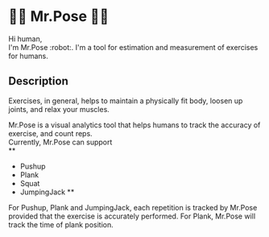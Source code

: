 # :weight_lifting_man: Mr.Pose :weight_lifting_woman:

<p>
Hi human, <br>
I'm Mr.Pose :robot:. I'm a tool for estimation and measurement of exercises for humans.
</p>

## Description

Exercises, in general, helps to maintain a physically fit body, loosen up joints, and relax your muscles.

Mr.Pose is a visual analytics tool that helps humans to track the accuracy of exercise, and count reps. <br>
Currently, Mr.Pose can support <br>
**
* Pushup
* Plank
* Squat
* JumpingJack
**

For Pushup, Plank and JumpingJack, each repetition is tracked by Mr.Pose provided that the exercise is accurately performed.
For Plank, Mr.Pose will track the time of plank position.
